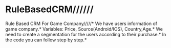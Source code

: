# RuleBasedCRM//////
Rule Based CRM For Game Company/////*
We have users information of game company.*
Variables: Price, Source(Android/IOS), Country,Age.*
We need to create a segmentation for the users according to their purchase.*
In the code you can follow step by step.*

